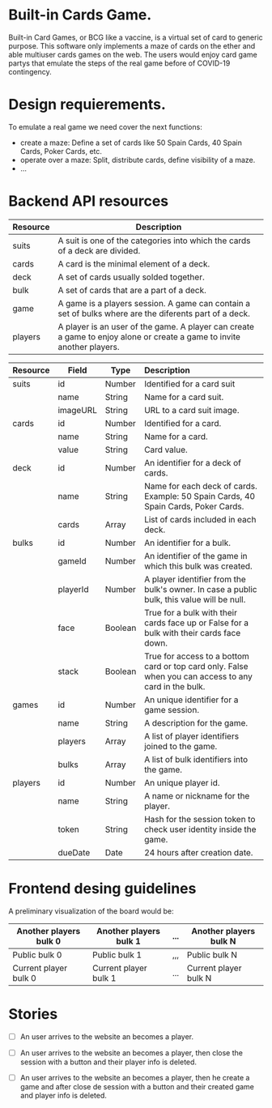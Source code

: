 # Built-in Cards Game.
Built-in Card Games, or BCG like a vaccine, is a virtual set of card to generic purpose. This software only implements a maze of cards on the ether and able multiuser cards games on the web. The users would enjoy card game partys that emulate the steps of the real game before of COVID-19 contingency.

# Design requierements.
To emulate a real game we need cover the next functions:
* create a maze: Define a set of cards like 50 Spain Cards, 40 Spain Cards, Poker Cards, etc.
* operate over a maze: Split, distribute cards, define visibility of a maze.
* ...

# Backend API resources

|Resource|Description
|--------|-----------
|suits   | A suit is one of the categories into which the cards of a deck are divided.
|cards   | A card is the minimal element of a deck.
|deck    | A set of cards usually solded together.
|bulk    | A set of cards that are a part of a deck.
|game    | A game is a players session. A game can contain a set of bulks where are the diferents part of a deck.
|players | A player is an user of the game. A player can create a game to enjoy alone or create a game to invite another players.

|Resource|Field|Type|Description
|--------|-----|----|:-----------
| suits | id | Number | Identified for a card suit
|  | name | String | Name for a card suit.
|  | imageURL | String | URL to a card suit image.
| cards | id | Number | Identified for a card.
|  | name | String | Name for a card.
|  | value | String | Card value.
| deck | id | Number | An identifier for a deck of cards.
| | name | String | Name for each deck of cards. Example: 50 Spain Cards, 40 Spain Cards, Poker Cards.
| | cards | Array | List of cards included in each deck.
| bulks | id | Number | An identifier for a bulk.
| | gameId | Number | An identifier of the game in which this bulk was created.
| | playerId | Number | A player identifier from the bulk's owner. In case a public bulk, this value will be null.
| | face | Boolean | True for a bulk with their cards face up or False for a bulk with their cards face down.
| | stack | Boolean | True for access to a bottom card or top card only. False when you can access to any card in the bulk.
| games | id | Number | An unique identifier for a game session.
| | name | String | A description for the game.
| | players | Array | A list of player identifiers joined to the game.
| | bulks | Array | A list of bulk identifiers into the game.
| players | id | Number | An unique player id.
| | name | String | A name or nickname for the player.
| | token | String | Hash for the session token to check user identity inside the game.
| | dueDate | Date | 24 hours after creation date.

# Frontend desing guidelines

A preliminary visualization of the board would be:

| Another players bulk 0 | Another players bulk 1 | ... | Another players bulk N |
|------------------------|------------------------| ----|------------------------|
| Public bulk 0 | Public bulk 1 | ,,, | Public bulk N |
| Current player bulk 0 | Current player bulk 1 | ... | Current player bulk N |

# Stories

- [ ] An user arrives to the website an becomes a player.
- [ ] An user arrives to the website an becomes a player, then close the session with a button and their player info is deleted.
- [ ] An user arrives to the website an becomes a player, then he create a game and after close de session with a button and their created game and player info is deleted.


